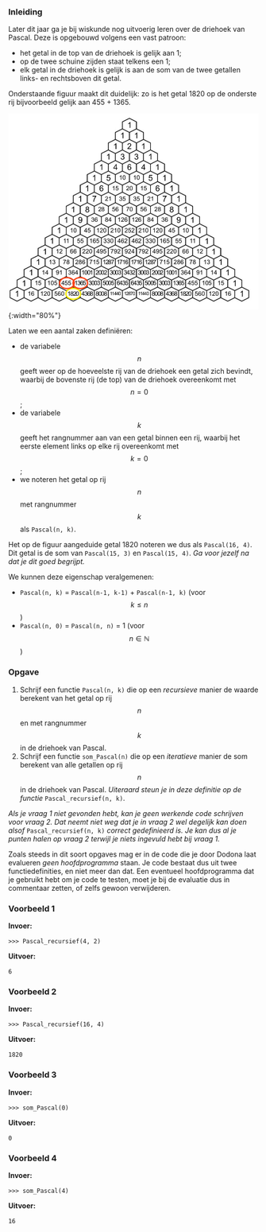 ### Inleiding

Later dit jaar ga je bij wiskunde nog uitvoerig leren over de driehoek van Pascal. Deze is opgebouwd volgens een vast patroon: 
* het getal in de top van de driehoek is gelijk aan 1;
* op de twee schuine zijden staat telkens een 1;
* elk getal in de driehoek is gelijk is aan de som van de twee getallen links- en rechtsboven dit getal.

Onderstaande figuur maakt dit duidelijk: zo is het getal 1820 op de onderste rij bijvoorbeeld gelijk aan 455 + 1365.

![Driehoek van Pascal](media/driehoek.jpg){:width="80%"}

Laten we een aantal zaken definiëren:
* de variabele $$n$$ geeft weer op de hoeveelste rij van de driehoek een getal zich bevindt, waarbij de bovenste rij (de top) van de driehoek overeenkomt met $$n=0$$;
* de variabele $$k$$ geeft het rangnummer aan van een getal binnen een rij, waarbij het eerste element links op elke rij overeenkomt met $$k=0$$;
* we noteren het getal op rij $$n$$ met rangnummer $$k$$ als `Pascal(n, k)`.

Het op de figuur aangeduide getal 1820 noteren we dus als `Pascal(16, 4)`. Dit getal is de som van `Pascal(15, 3)` en `Pascal(15, 4)`. *Ga voor jezelf na dat je dit goed begrijpt.* 

We kunnen deze eigenschap veralgemenen:
* `Pascal(n, k)` = `Pascal(n-1, k-1)` + `Pascal(n-1, k)` (voor $$k \leq n$$)
* `Pascal(n, 0)` = `Pascal(n, n)` = 1 (voor $$n \in \mathbb{N}$$)


### Opgave

1. Schrijf een functie `Pascal(n, k)` die op een *recursieve* manier de waarde berekent van het getal op rij $$n$$ en met rangnummer $$k$$ in de driehoek van Pascal.
2. Schrijf een functie `som_Pascal(n)` die op een *iteratieve* manier de som berekent van alle getallen op rij $$n$$ in de driehoek van Pascal. *Uiteraard steun je in deze definitie op de functie* `Pascal_recursief(n, k)`.

*Als je vraag 1 niet gevonden hebt, kan je geen werkende code schrijven voor vraag 2. Dat neemt niet weg dat je in vraag 2 wel degelijk kan doen alsof* `Pascal_recursief(n, k)` *correct gedefinieerd is. Je kan dus al je punten halen op vraag 2 terwijl je niets ingevuld hebt bij vraag 1.*

Zoals steeds in dit soort opgaves mag er in de code die je door Dodona laat evalueren *geen hoofdprogramma* staan. Je code bestaat dus uit twee functiedefinities, en niet meer dan dat. Een eventueel hoofdprogramma dat je gebruikt hebt om je code te testen, moet je bij de evaluatie dus in commentaar zetten, of zelfs gewoon verwijderen.
 
### Voorbeeld 1

**Invoer:**

    >>> Pascal_recursief(4, 2)

**Uitvoer:**

    6

### Voorbeeld 2

**Invoer:**

    >>> Pascal_recursief(16, 4)

**Uitvoer:**

    1820

### Voorbeeld 3

**Invoer:**

    >>> som_Pascal(0)

**Uitvoer:**

    0

### Voorbeeld 4

**Invoer:**

    >>> som_Pascal(4)

**Uitvoer:**

    16